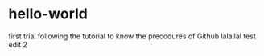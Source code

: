 # hello-world
first trial
following the tutorial to know the precodures of Github
lalallal   test edit 2
